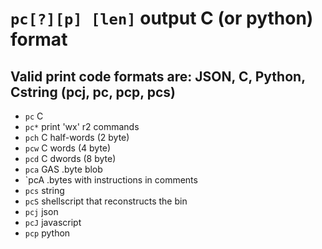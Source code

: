 <!-- TITLE: pc -->

#  **`pc[?][p] [len]`** output C (or python) format

## Valid print code formats are: JSON, C, Python, Cstring (pcj, pc, pcp, pcs) 
- `pc` C
- `pc*` print 'wx' r2 commands
- `pch` C half-words (2 byte)
- `pcw` C words (4 byte)
- `pcd` C dwords (8 byte)
- `pca` GAS .byte blob
- `pcA .bytes with instructions in comments
- `pcs` string
- `pcS` shellscript that reconstructs the bin
- `pcj` json
- `pcJ` javascript
- `pcp` python